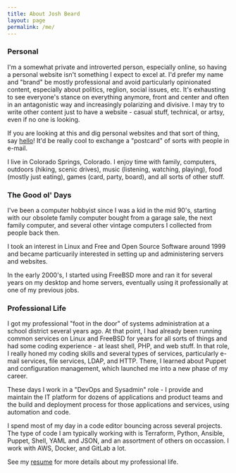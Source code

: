 ```yaml
---
title: About Josh Beard
layout: page
permalink: /me/
---
```

### Personal

I'm a somewhat private and introverted person, especially online, so having a
personal website isn't something I expect to excel at. I'd prefer my name and
"brand" be mostly professional and avoid particularly opinionated content,
especially about politics, reglion, social issues, etc. It's exhausting to see
everyone's stance on everything anymore, front and center and often in an
antagonistic way and increasingly polarizing and divisive. I may try to write
other content just to have a website - casual stuff, technical, or artsy, even
if no one is looking.

If you are looking at this and dig personal websites and that sort of thing,
say [hello](mailto:hello@joshbeard.me)! It'd be really cool to exchange a
"postcard" of sorts with people in e-mail.

I live in Colorado Springs, Colorado. I enjoy time with family, computers,
outdoors (hiking, scenic drives), music (listening, watching, playing), food
(mostly just eating), games (card, party, board), and all sorts of other stuff.

### The Good ol' Days

I've been a computer hobbyist since I was a kid in the mid 90's, starting with
our obsolete family computer bought from a garage sale, the next family
computer, and several other vintage computers I collected from people back then.

I took an interest in Linux and Free and Open Source Software around 1999 and
became particuarily interested in setting up and administering servers and
websites.

In the early 2000's, I started using FreeBSD more and ran it for several years
on my desktop and home servers, eventually using it professionally at one of my
previous jobs.

### Professional Life

I got my professional "foot in the door" of systems administration at a school
district several years ago. At that point, I had already been running common
services on Linux and FreeBSD for years for all sorts of things and had some
coding experience - at least shell, PHP, and web stuff. In that role, I really
honed my coding skills and several types of services, particularly e-mail
services, file services, LDAP, and HTTP. There, I learned about Puppet and
configuration management, which launched me into a new phase of my career.

These days I work in a "DevOps and Sysadmin" role - I provide and maintain the
IT platform for dozens of applications and product teams and the build and
deployment process for those applications and services, using automation and
code.

I spend most of my day in a code editor bouncing across several projects. The
type of code I am typically working with is Terraform, Python, Ansible, Puppet,
Shell, YAML and JSON, and an assortment of others on occassion. I work with AWS,
Docker, and GitLab a lot.

See my [resume](/resume/) for more details about my professional life.
